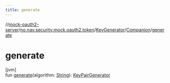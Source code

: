 ```yaml
---
title: generate
---
```

//[mock-oauth2-server](../../../../index.html)/[no.nav.security.mock.oauth2.token](../../index.html)/[KeyGenerator](../index.html)/[Companion](index.html)/[generate](generate.html)



# generate



[jvm]\
fun [generate](generate.html)(algorithm: [String](https://kotlinlang.org/api/latest/jvm/stdlib/kotlin/-string/index.html)): [KeyPairGenerator](https://docs.oracle.com/javase/8/docs/api/java/security/KeyPairGenerator.html)





